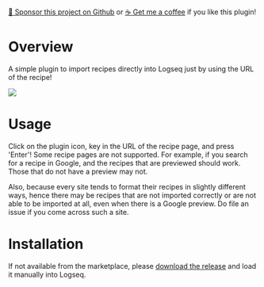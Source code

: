 [:gift_heart: Sponsor this project on Github](https://github.com/sponsors/hkgnp) or [:coffee: Get me a coffee](https://www.buymeacoffee.com/hkgnp.dev) if you like this plugin!

# Overview

A simple plugin to import recipes directly into Logseq just by using the URL of the recipe!

![](/screenshots/demo.gif)

# Usage

Click on the plugin icon, key in the URL of the recipe page, and press 'Enter'! Some recipe pages are not supported. For example, if you search for a recipe in Google, and the recipes that are previewed should work. Those that do not have a preview may not.

Also, because every site tends to format their recipes in slightly different ways, hence there may be recipes that are not imported correctly or are not able to be imported at all, even when there is a Google preview. Do file an issue if you come across such a site.

# Installation

If not available from the marketplace, please [download the release](https://github.com/hkgnp/logseq-recipeimporter-plugin/releases) and load it manually into Logseq.
